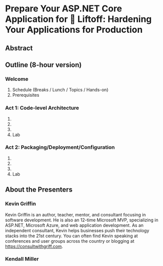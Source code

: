 # Prepare Your ASP.NET Core Application for 🚀 Liftoff: Hardening Your Applications for Production

## Abstract



## Outline (8-hour version)

### Welcome
  1. Schedule (Breaks / Lunch / Topics / Hands-on)
  2. Prerequisites

### Act 1: Code-level Architecture

  1.
  2.
  3.
  4. Lab

### Act 2: Packaging/Deployment/Configuration

  1.
  2.
  3.
  4. Lab

## About the Presenters

### Kevin Griffin
Kevin Griffin is an author, teacher, mentor, and consultant focusing in software development. He is also an 12-time Microsoft MVP, specializing in ASP.NET, Microsoft Azure, and web application development. As an independent consultant, Kevin helps businesses push their technology stacks into the 21st century. You can often find Kevin speaking at conferences and user groups across the country or blogging at https://consultwithgriff.com. 

### Kendall Miller
